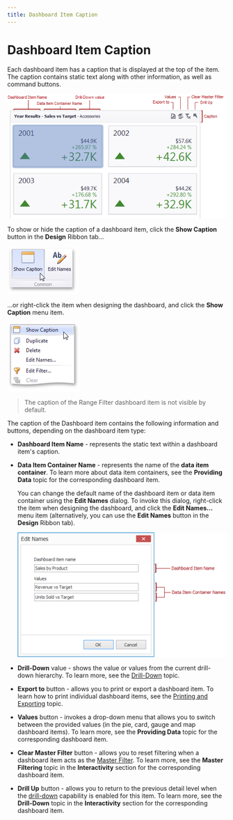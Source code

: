 ```yaml
---
title: Dashboard Item Caption
---
```

# Dashboard Item Caption
Each dashboard item has a caption that is displayed at the top of the item. The caption contains static text along with other information, as well as command buttons.

![DashboardItem_Caption](../../../images/Img18278.png)

To show or hide the caption of a dashboard item, click the **Show Caption** button in the **Design** Ribbon tab...

![Layout_ShowCaption_Ribbon](../../../images/Img21856.png)

...or right-click the item when designing the dashboard, and click the **Show Caption** menu item.

![ItemMenu_ShowCaption](../../../images/Img20446.png)

> The caption of the Range Filter dashboard item is not visible by default.

The caption of the Dashboard item contains the following information and buttons, depending on the dashboard item type:
* **Dashboard Item Name** - represents the static text within a dashboard item's caption.
* **Data Item Container Name** - represents the name of the **data item container**. To learn more about data item containers, see the **Providing Data** topic for the corresponding dashboard item.
	
	You can change the default name of the dashboard item or data item container using the **Edit Names** dialog. To invoke this dialog, right-click the item when designing the dashboard, and click the **Edit Names...** menu item (alternatively, you can use the **Edit Names** button in the **Design** Ribbon tab).
	
	![Layout_EditNamesDialog_Common](../../../images/Img20476.png)
* **Drill-Down** value - shows the value or values from the current drill-down hierarchy. To learn more, see the [Drill-Down](../../../../dashboard-for-desktop/articles/dashboard-designer/interactivity/drill-down.md) topic.
* **Export to** button - allows you to print or export a dashboard item. To learn how to print individual dashboard items, see the [Printing and Exporting](../../../../dashboard-for-desktop/articles/dashboard-designer/printing-and-exporting.md) topic.
* **Values** button - invokes a drop-down menu that allows you to switch between the provided values (in the pie, card, gauge and map dashboard items). To learn more, see the **Providing Data** topic for the corresponding dashboard item.
* **Clear Master Filter** button - allows you to reset filtering when a dashboard item acts as the [Master Filter](../../../../dashboard-for-desktop/articles/dashboard-designer/interactivity/master-filtering.md). To learn more, see the **Master Filtering** topic in the **Interactivity** section for the corresponding dashboard item.
* **Drill Up** button - allows you to return to the previous detail level when the [drill-down](../../../../dashboard-for-desktop/articles/dashboard-designer/interactivity/drill-down.md) capability is enabled for this item. To learn more, see the **Drill-Down** topic in the **Interactivity** section for the corresponding dashboard item.